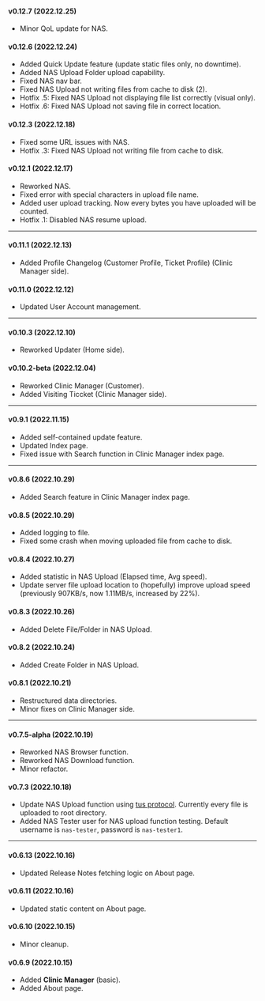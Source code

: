 ﻿
#### v0.12.7 (2022.12.25)
- Minor QoL update for NAS.

#### v0.12.6 (2022.12.24)
- Added Quick Update feature (update static files only, no downtime).
- Added NAS Upload Folder upload capability.
- Fixed NAS nav bar.
- Fixed NAS Upload not writing files from cache to disk (2).
- Hotfix .5: Fixed NAS Upload not displaying file list correctly (visual only).
- Hotfix .6: Fixed NAS Upload not saving file in correct location.

#### v0.12.3 (2022.12.18)
- Fixed some URL issues with NAS.
- Hotfix .3: Fixed NAS Upload not writing file from cache to disk.

#### v0.12.1 (2022.12.17)
- Reworked NAS.
- Fixed error with special characters in upload file name.
- Added user upload tracking. Now every bytes you have uploaded will be counted.
- Hotfix .1: Disabled NAS resume upload.

---

#### v0.11.1 (2022.12.13)
- Added Profile Changelog (Customer Profile, Ticket Profile) (Clinic Manager side).

#### v0.11.0 (2022.12.12)
- Updated User Account management.

---

#### v0.10.3 (2022.12.10)
- Reworked Updater (Home side).

#### v0.10.2-beta (2022.12.04)
- Reworked Clinic Manager (Customer).
- Added Visiting Ticcket (Clinic Manager side).

---

#### v0.9.1 (2022.11.15)
- Added self-contained update feature.
- Updated Index page.
- Fixed issue with Search function in Clinic Manager index page.

---

#### v0.8.6 (2022.10.29)
- Added Search feature in Clinic Manager index page.

#### v0.8.5 (2022.10.29)
- Added logging to file.
- Fixed some crash when moving uploaded file from cache to disk.

#### v0.8.4 (2022.10.27)
- Added statistic in NAS Upload (Elapsed time, Avg speed).
- Update server file upload location to (hopefully) improve upload speed (previously 907KB/s, now 1.11MB/s, increased by 22%).

#### v0.8.3 (2022.10.26)
- Added Delete File/Folder in NAS Upload.

#### v0.8.2 (2022.10.24)
- Added Create Folder in NAS Upload.

#### v0.8.1 (2022.10.21)
- Restructured data directories.
- Minor fixes on Clinic Manager side.

---

#### v0.7.5-alpha (2022.10.19)
- Reworked NAS Browser function.
- Reworked NAS Download function.
- Minor refactor.

#### v0.7.3 (2022.10.18)
- Update NAS Upload function using [tus protocol](https://tus.io/). Currently every file is uploaded to root directory.
- Added NAS Tester user for NAS upload function testing. Default username is `nas-tester`, password is `nas-tester1`.

---

#### v0.6.13 (2022.10.16)
- Updated Release Notes fetching logic on About page.

#### v0.6.11 (2022.10.16)
- Updated static content on About page.

#### v0.6.10 (2022.10.15)
- Minor cleanup.

#### v0.6.9 (2022.10.15)
- Added **Clinic Manager** (basic).
- Added About page.
